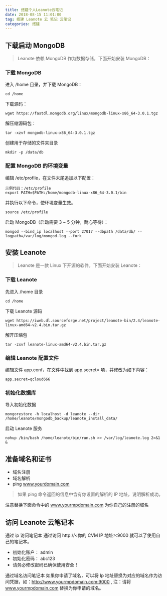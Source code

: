 ```yaml
---
title: 搭建个人Leanote云笔记
date: 2018-08-15 11:01:00
tag: 搭建 Leanote 云 笔记 云笔记
categories: 搭建
---
```


## 下载启动 MongoDB
> Leanote 依赖 MongoDB 作为数据存储，下面开始安装 MongoDB：

### 下载 MongoDB
进入 /home 目录，并下载 MongoDB：
```
cd /home
```
下载源码：
```
wget https://fastdl.mongodb.org/linux/mongodb-linux-x86_64-3.0.1.tgz
```
解压缩源码包：
```
tar -xzvf mongodb-linux-x86_64-3.0.1.tgz
```
创建用于存储的文件夹目录
```
mkdir -p /data/db
```

### 配置 MongoDB 的环境变量
编辑 /etc/profile，在文件末尾追加以下配置：
```
示例代码：/etc/profile
export PATH=$PATH:/home/mongodb-linux-x86_64-3.0.1/bin
```
并执行以下命令，使环境变量生效。
```
source /etc/profile
```
启动 MongoDB（启动需要 3 ~ 5 分钟，耐心等待）：
```
mongod --bind_ip localhost --port 27017 --dbpath /data/db/ --logpath=/var/log/mongod.log --fork
```

## 安装 Leanote
> Leanote 是一款 Linux 下开源的软件，下面开始安装 Leanote：

### 下载 Leanote
先进入 /home 目录
```
cd /home
```
下载 Leanote 源码
```
wget https://iweb.dl.sourceforge.net/project/leanote-bin/2.4/leanote-linux-amd64-v2.4.bin.tar.gz
```
解开压缩包
```
tar -zxvf leanote-linux-amd64-v2.4.bin.tar.gz
```
### 编辑 Leanote 配置文件
编辑文件 app.conf，在文件中找到 app.secret= 项，并修改为如下内容：
```
app.secret=qcloud666
```

### 初始化数据库
导入初始化数据
```
mongorestore -h localhost -d leanote --dir /home/leanote/mongodb_backup/leanote_install_data/
```
启动 Leanote 服务
```
nohup /bin/bash /home/leanote/bin/run.sh >> /var/log/leanote.log 2>&1 &
```

## 准备域名和证书
 - 域名注册
 - 域名解析
 - ping www.yourdomain.com
 
 > 如果 ping 命令返回的信息中含有你设置的解析的 IP 地址，说明解析成功。

注意替换下面命令中的 www.yourmpdomain.com 为你自己的注册的域名

## 访问 Leanote 云笔记本

通过 ip 访问笔记本
通过访问 http://<你的 CVM IP 地址>:9000 就可以了使用自己的笔记本。

 - 初始化账户： admin
 - 初始化密码： abc123
 - 请务必修改密码已确保使用安全！

通过域名访问笔记本
如果你申请了域名，可以将 Ip 地址替换为对应的域名作为访问凭据，如：http://www.yourmpdomain.com:9000 , 注：请将 www.yourmpdomain.com 替换为你申请的域名。